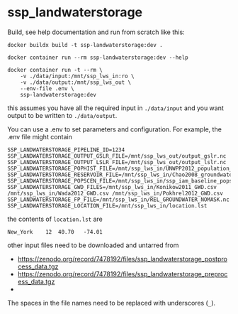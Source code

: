 # ssp_landwaterstorage

Build, see help documentation and run from scratch like this:
```shell
docker buildx build -t ssp-landwaterstorage:dev .

docker container run --rm ssp-landwaterstorage:dev --help

docker container run -t --rm \
    -v ./data/input:/mnt/ssp_lws_in:ro \
    -v ./data/output:/mnt/ssp_lws_out \
    --env-file .env \
    ssp-landwaterstorage:dev
```

this assumes you have all the required input in `./data/input` and you want output to be written to `./data/output`.

You can use a .env to set parameters and configuration. For example, the .env file might contain

```dotenv
SSP_LANDWATERSTORAGE_PIPELINE_ID=1234
SSP_LANDWATERSTORAGE_OUTPUT_GSLR_FILE=/mnt/ssp_lws_out/output_gslr.nc
SSP_LANDWATERSTORAGE_OUTPUT_LSLR_FILE=/mnt/ssp_lws_out/output_lslr.nc
SSP_LANDWATERSTORAGE_POPHIST_FILE=/mnt/ssp_lws_in/UNWPP2012_population_historical.csv
SSP_LANDWATERSTORAGE_RESERVOIR_FILE=/mnt/ssp_lws_in/Chao2008_groundwater_impoundment.csv
SSP_LANDWATERSTORAGE_POPSCEN_FILE=/mnt/ssp_lws_in/ssp_iam_baseline_popscenarios2100.csv
SSP_LANDWATERSTORAGE_GWD_FILES=/mnt/ssp_lws_in/Konikow2011_GWD.csv /mnt/ssp_lws_in/Wada2012_GWD.csv /mnt/ssp_lws_in/Pokhrel2012_GWD.csv
SSP_LANDWATERSTORAGE_FP_FILE=/mnt/ssp_lws_in/REL_GROUNDWATER_NOMASK.nc
SSP_LANDWATERSTORAGE_LOCATION_FILE=/mnt/ssp_lws_in/location.lst
```

the contents of `location.lst` are 

```
New_York	12	40.70	-74.01
```

other input files need to be downloaded and untarred from

- https://zenodo.org/record/7478192/files/ssp_landwaterstorage_postprocess_data.tgz
- https://zenodo.org/record/7478192/files/ssp_landwaterstorage_preprocess_data.tgz
- 
The spaces in the file names need to be replaced with underscores (`_`).